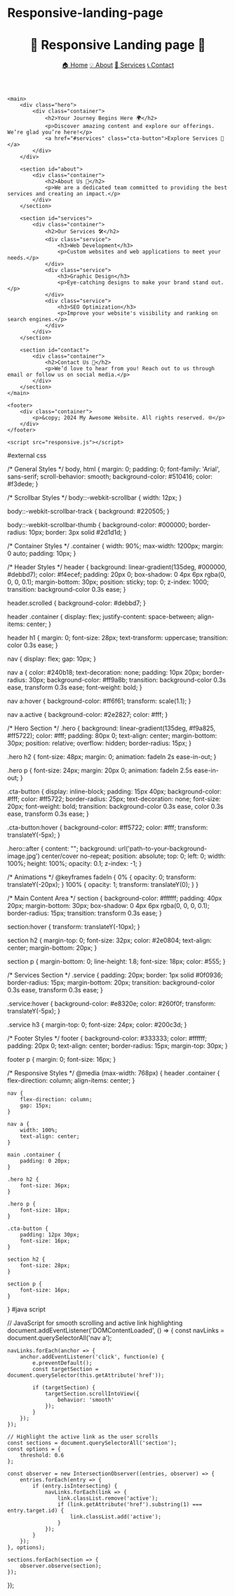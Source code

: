 # Responsive-landing-page
<!DOCTYPE html>
<html lang="en">
<head>
    <meta charset="UTF-8">
    <meta name="viewport" content="width=device-width, initial-scale=1.0">
    <title>Home Page</title>
    <link rel="stylesheet" href="responsive.css">
</head>
<body>
    <header>
        <div class="container">
            <h1>🌟 Responsive Landing page 🌟</h1>
            <nav>
                <a href="#home">🏠 Home</a>
                <a href="#about">💡 About</a>
                <a href="#services">🔧 Services</a>
                <a href="#contact">📞 Contact</a>
            </nav>
        </div>
    </header>

    <main>
        <div class="hero">
            <div class="container">
                <h2>Your Journey Begins Here 🌍</h2>
                <p>Discover amazing content and explore our offerings. We’re glad you’re here!</p>
                <a href="#services" class="cta-button">Explore Services 🚀</a>
            </div>
        </div>

        <section id="about">
            <div class="container">
                <h2>About Us 💼</h2>
                <p>We are a dedicated team committed to providing the best services and creating an impact.</p>
            </div>
        </section>

        <section id="services">
            <div class="container">
                <h2>Our Services 🛠️</h2>
                <div class="service">
                    <h3>Web Development</h3>
                    <p>Custom websites and web applications to meet your needs.</p>
                </div>
                <div class="service">
                    <h3>Graphic Design</h3>
                    <p>Eye-catching designs to make your brand stand out.</p>
                </div>
                <div class="service">
                    <h3>SEO Optimization</h3>
                    <p>Improve your website's visibility and ranking on search engines.</p>
                </div>
            </div>
        </section>

        <section id="contact">
            <div class="container">
                <h2>Contact Us 📧</h2>
                <p>We’d love to hear from you! Reach out to us through email or follow us on social media.</p>
            </div>
        </section>
    </main>

    <footer>
        <div class="container">
            <p>&copy; 2024 My Awesome Website. All rights reserved. 🌐</p>
        </div>
    </footer>

    <script src="responsive.js"></script>
</body>
</html>

#external css

/* General Styles */
body, html {
    margin: 0;
    padding: 0;
    font-family: 'Arial', sans-serif;
    scroll-behavior: smooth;
    background-color: #510416;
    color: #f3dede;
}

/* Scrollbar Styles */
body::-webkit-scrollbar {
    width: 12px;
}

body::-webkit-scrollbar-track {
    background: #220505;
}

body::-webkit-scrollbar-thumb {
    background-color: #000000;
    border-radius: 10px;
    border: 3px solid #2d1d1d;
}

/* Container Styles */
.container {
    width: 90%;
    max-width: 1200px;
    margin: 0 auto;
    padding: 10px;
}

/* Header Styles */
header {
    background: linear-gradient(135deg, #000000, #debbd7);
    color: #f4ecef;
    padding: 20px 0;
    box-shadow: 0 4px 6px rgba(0, 0, 0, 0.1);
    margin-bottom: 30px;
    position: sticky;
    top: 0;
    z-index: 1000;
    transition: background-color 0.3s ease;
}

header.scrolled {
    background-color: #debbd7;
}

header .container {
    display: flex;
    justify-content: space-between;
    align-items: center;
}

header h1 {
    margin: 0;
    font-size: 28px;
    text-transform: uppercase;
    transition: color 0.3s ease;
}

nav {
    display: flex;
    gap: 10px;
}

nav a {
    color: #240b18;
    text-decoration: none;
    padding: 10px 20px;
    border-radius: 30px;
    background-color: #ff9a8b;
    transition: background-color 0.3s ease, transform 0.3s ease;
    font-weight: bold;
}

nav a:hover {
    background-color: #ff6f61;
    transform: scale(1.1);
}

nav a.active {
    background-color: #2e2827;
    color: #fff;
}

/* Hero Section */
.hero {
    background: linear-gradient(135deg, #f9a825, #ff5722);
    color: #fff;
    padding: 80px 0;
    text-align: center;
    margin-bottom: 30px;
    position: relative;
    overflow: hidden;
    border-radius: 15px;
}

.hero h2 {
    font-size: 48px;
    margin: 0;
    animation: fadeIn 2s ease-in-out;
}

.hero p {
    font-size: 24px;
    margin: 20px 0;
    animation: fadeIn 2.5s ease-in-out;
}

.cta-button {
    display: inline-block;
    padding: 15px 40px;
    background-color: #fff;
    color: #ff5722;
    border-radius: 25px;
    text-decoration: none;
    font-size: 20px;
    font-weight: bold;
    transition: background-color 0.3s ease, color 0.3s ease, transform 0.3s ease;
}

.cta-button:hover {
    background-color: #ff5722;
    color: #fff;
    transform: translateY(-5px);
}

.hero::after {
    content: "";
    background: url('path-to-your-background-image.jpg') center/cover no-repeat;
    position: absolute;
    top: 0;
    left: 0;
    width: 100%;
    height: 100%;
    opacity: 0.1;
    z-index: -1;
}

/* Animations */
@keyframes fadeIn {
    0% { opacity: 0; transform: translateY(-20px); }
    100% { opacity: 1; transform: translateY(0); }
}

/* Main Content Area */
section {
    background-color: #ffffff;
    padding: 40px 20px;
    margin-bottom: 30px;
    box-shadow: 0 4px 6px rgba(0, 0, 0, 0.1);
    border-radius: 15px;
    transition: transform 0.3s ease;
}

section:hover {
    transform: translateY(-10px);
}

section h2 {
    margin-top: 0;
    font-size: 32px;
    color: #2e0804;
    text-align: center;
    margin-bottom: 20px;
}

section p {
    margin-bottom: 0;
    line-height: 1.8;
    font-size: 18px;
    color: #555;
}

/* Services Section */
.service {
    padding: 20px;
    border: 1px solid #0f0936;
    border-radius: 15px;
    margin-bottom: 20px;
    transition: background-color 0.3s ease, transform 0.3s ease;
}

.service:hover {
    background-color: #e8320e;
    color: #260f0f;
    transform: translateY(-5px);
}

.service h3 {
    margin-top: 0;
    font-size: 24px;
    color: #200c3d; 
}

/* Footer Styles */
footer {
    background-color: #333333;
    color: #ffffff;
    padding: 20px 0;
    text-align: center;
    border-radius: 15px;
    margin-top: 30px;
}

footer p {
    margin: 0;
    font-size: 16px;
}

/* Responsive Styles */
@media (max-width: 768px) {
    header .container {
        flex-direction: column;
        align-items: center;
    }

    nav {
        flex-direction: column;
        gap: 15px;
    }

    nav a {
        width: 100%;
        text-align: center;
    }

    main .container {
        padding: 0 20px;
    }

    .hero h2 {
        font-size: 36px;
    }

    .hero p {
        font-size: 18px;
    }

    .cta-button {
        padding: 12px 30px;
        font-size: 16px;
    }

    section h2 {
        font-size: 28px;
    }

    section p {
        font-size: 16px;
    }
}
#java script


// JavaScript for smooth scrolling and active link highlighting
document.addEventListener('DOMContentLoaded', () => {
    const navLinks = document.querySelectorAll('nav a');

    navLinks.forEach(anchor => {
        anchor.addEventListener('click', function(e) {
            e.preventDefault();
            const targetSection = document.querySelector(this.getAttribute('href'));
            
            if (targetSection) {
                targetSection.scrollIntoView({
                    behavior: 'smooth'
                });
            }
        });
    });

    // Highlight the active link as the user scrolls
    const sections = document.querySelectorAll('section');
    const options = {
        threshold: 0.6
    };

    const observer = new IntersectionObserver((entries, observer) => {
        entries.forEach(entry => {
            if (entry.isIntersecting) {
                navLinks.forEach(link => {
                    link.classList.remove('active');
                    if (link.getAttribute('href').substring(1) === entry.target.id) {
                        link.classList.add('active');
                    }
                });
            }
        });
    }, options);

    sections.forEach(section => {
        observer.observe(section);
    });
});


